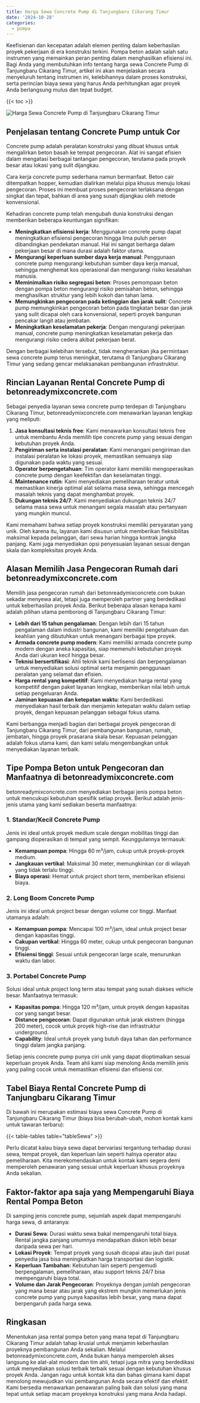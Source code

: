 ```yaml
---
title: Harga Sewa Concrete Pump di Tanjungbaru Cikarang Timur
date: '2024-10-28'
categories:
  - pompa
---
```


Keefisienan dan kecepatan adalah elemen penting dalam keberhasilan proyek pekerjaan di era konstruksi terkini. Pompa beton adalah salah satu instrumen yang memainkan peran penting dalam menghasilkan efisiensi ini. Bagi Anda yang membutuhkan info tentang harga sewa Concrete Pump di Tanjungbaru Cikarang Timur, artikel ini akan menjelaskan secara menyeluruh tentang instrumen ini, kelebihannya dalam proses konstruksi, serta perincian biaya sewa yang harus Anda perhitungkan agar proyek Anda berlangsung mulus dan tepat budget.

{{< toc >}}

![Harga Sewa Concrete Pump di Tanjungbaru Cikarang Timur](https://betoncor8.github.io/pump/concrete-pump%20(9).png)

## Penjelasan tentang Concrete Pump untuk Cor

Concrete pump adalah peralatan konstruksi yang dibuat khusus untuk mengalirkan beton basah ke tempat pengecoran. Alat ini sangat efisien dalam mengatasi berbagai tantangan pengecoran, terutama pada proyek besar atau lokasi yang sulit dijangkau.

Cara kerja concrete pump sederhana namun bermanfaat. Beton cair ditempatkan hopper, kemudian dialirkan melalui pipa khusus menuju lokasi pengecoran. Proses ini membuat proses pengecoran terlaksana dengan singkat dan tepat, bahkan di area yang susah dijangkau oleh metode konvensional.

Kehadiran concrete pump telah mengubah dunia konstruksi dengan memberikan beberapa keuntungan signifikan:

- **Meningkatkan efisiensi kerja**: Menggunakan concrete pump dapat meningkatkan efisiensi pengecoran hingga lima puluh persen dibandingkan pendekatan manual. Hal ini sangat berharga dalam pekerjaan besar di mana durasi adalah faktor utama.
- **Mengurangi keperluan sumber daya kerja manual**: Penggunaan concrete pump mengurangi kebutuhan sumber daya kerja manual, sehingga menghemat kos operasional dan mengurangi risiko kesalahan manusia.
- **Meminimalkan risiko segregasi beton**: Proses pemompaan beton dengan pompa beton mengurangi risiko pemisahan beton, sehingga menghasilkan struktur yang lebih kokoh dan tahan lama.
- **Memungkinkan pengecoran pada ketinggian dan jarak sulit**: Concrete pump memungkinkan pengecoran beton pada tingkatan besar dan jarak yang sulit dicapai oleh cara konvensional, seperti proyek bangunan pencakar langit atau jembatan.
- **Meningkatkan keselamatan pekerja**: Dengan mengurangi pekerjaan manual, concrete pump meningkatkan keselamatan pekerja dan mengurangi risiko cedera akibat pekerjaan berat.

Dengan berbagai kelebihan tersebut, tidak mengherankan jika permintaan sewa concrete pump terus meningkat, terutama di Tanjungbaru Cikarang Timur yang sedang gencar melaksanakan pembangunan infrastruktur.

## Rincian Layanan Rental Concrete Pump di betonreadymixconcrete.com

Sebagai penyedia layanan sewa concrete pump terdepan di Tanjungbaru Cikarang Timur, betonreadymixconcrete.com menawarkan layanan lengkap yang meliputi:

1. **Jasa konsultasi teknis free**: Kami menawarkan konsultasi teknis free untuk membantu Anda memilih tipe concrete pump yang sesuai dengan kebutuhan proyek Anda.
2. **Pengiriman serta instalasi peralatan**: Kami menangani pengiriman dan instalasi peralatan ke lokasi proyek, memastikan semuanya siap digunakan pada waktu yang sesuai.
3. **Operator berpengetahuan**: Tim operator kami memiliki mengoperasikan concrete pump dengan keefektifan dan keselamatan tinggi.
4. **Maintenance rutin**: Kami menyediakan pemeliharaan teratur untuk memastikan kinerja optimal alat selama masa sewa, sehingga mencegah masalah teknis yang dapat menghambat proyek.
5. **Dukungan teknis 24/7**: Kami menyediakan dukungan teknis 24/7 selama masa sewa untuk menangani segala masalah atau pertanyaan yang mungkin muncul.

Kami memahami bahwa setiap proyek konstruksi memiliki persyaratan yang unik. Oleh karena itu, layanan kami disusun untuk memberikan fleksibilitas maksimal kepada pelanggan, dari sewa harian hingga kontrak jangka panjang. Kami juga menyediakan opsi penyesuaian layanan sesuai dengan skala dan kompleksitas proyek Anda.

## Alasan Memilih Jasa Pengecoran Rumah dari betonreadymixconcrete.com

Memilih jasa pengecoran rumah dari betonreadymixconcrete.com bukan sekadar menyewa alat, tetapi juga memperoleh partner yang berdedikasi untuk keberhasilan proyek Anda. Berikut beberapa alasan kenapa kami adalah pilihan utama pemborong di Tanjungbaru Cikarang Timur:

- **Lebih dari 15 tahun pengalaman**: Dengan lebih dari 15 tahun pengalaman dalam industri bangunan, kami memiliki pengetahuan dan keahlian yang dibutuhkan untuk menangani berbagai tipe proyek.
- **Armada concrete pump modern**: Kami memiliki armada concrete pump modern dengan aneka kapasitas, siap memenuhi kebutuhan proyek Anda dari ukuran kecil hingga besar.
- **Teknisi bersertifikasi**: Ahli teknik kami berlisensi dan berpengalaman untuk menyediakan solusi optimal serta menjamin penggunaan peralatan yang selamat dan efisien.
- **Harga rental yang kompetitif**: Kami menyediakan harga rental yang kompetitif dengan paket layanan lengkap, memberikan nilai lebih untuk setiap pengeluaran Anda.
- **Jaminan kepuasan dan ketepatan waktu**: Kami berdedikasi menyediakan hasil terbaik dan menjamin ketepatan waktu dalam setiap proyek, dengan kepuasan pelanggan sebagai fokus utama.

Kami berbangga menjadi bagian dari berbagai proyek pengecoran di Tanjungbaru Cikarang Timur, dari pembangunan bangunan, rumah, jembatan, hingga proyek prasarana skala besar. Kepuasan pelanggan adalah fokus utama kami, dan kami selalu mengembangkan untuk menyediakan layanan terbaik.

## Tipe Pompa Beton untuk Pengecoran dan Manfaatnya di betonreadymixconcrete.com

betonreadymixconcrete.com menyediakan berbagai jenis pompa beton untuk mencukupi kebutuhan spesifik setiap proyek. Berikut adalah jenis-jenis utama yang kami sediakan beserta manfaatnya:

### 1\. Standar/Kecil Concrete Pump

Jenis ini ideal untuk proyek medium scale dengan mobilitas tinggi dan gampang dioperasikan di tempat yang sempit. Keunggulannya termasuk:

- **Kemampuan pompa**: Hingga 60 m³/jam, cukup untuk proyek-proyek medium.
- **Jangkauan vertikal**: Maksimal 30 meter, memungkinkan cor di wilayah yang tidak terlalu tinggi.
- **Biaya operasi**: Hemat untuk project short term, memberikan efisiensi biaya.

### 2\. Long Boom Concrete Pump

Jenis ini ideal untuk project besar dengan volume cor tinggi. Manfaat utamanya adalah:

- **Kemampuan pompa**: Mencapai 100 m³/jam, ideal untuk project besar dengan kapasitas tinggi.
- **Cakupan vertikal**: Hingga 60 meter, cukup untuk pengecoran bangunan tinggi.
- **Efisiensi tinggi**: Sesuai untuk pengecoran large scale, menurunkan waktu dan labor.

### 3\. Portabel Concrete Pump

Solusi ideal untuk project long term atau tempat yang susah diakses vehicle besar. Manfaatnya termasuk:

- **Kapasitas pompa**: Hingga 120 m³/jam, untuk proyek dengan kapasitas cor yang sangat besar.
- **Distance pengecoran**: Dapat digunakan untuk jarak ekstrem (hingga 200 meter), cocok untuk proyek high-rise dan infrastruktur underground.
- **Capability**: Ideal untuk proyek yang butuh daya tahan dan performance tinggi dalam jangka panjang.

Setiap jenis concrete pump punya ciri unik yang dapat dioptimalkan sesuai keperluan proyek Anda. Team ahli kami siap menolong Anda memilih jenis yang paling cocok untuk memastikan efisiensi dan efisiensi cor.

## Tabel Biaya Rental Concrete Pump di Tanjungbaru Cikarang Timur

Di bawah ini merupakan estimasi biaya sewa Concrete Pump di Tanjungbaru Cikarang Timur (biaya bisa berubah-ubah, mohon kontak kami untuk tawaran terbaru):

{{< table-tables table="tableSewa" >}}

Perlu dicatat kalau biaya sewa dapat bervariasi tergantung terhadap durasi sewa, tempat proyek, dan keperluan lain seperti halnya operator atau pemeliharaan. Kita merekomendasikan untuk kontak kami segera demi memperoleh penawaran yang sesuai untuk keperluan khusus proyeknya Anda sekalian.

## Faktor-faktor apa saja yang Mempengaruhi Biaya Rental Pompa Beton

Di samping jenis concrete pump, sejumlah aspek dapat mempengaruhi harga sewa, di antaranya:

- **Durasi Sewa**: Durasi waktu sewa bakal mempengaruhi total biaya. Rental jangka panjang umumnya mendapatkan diskon lebih besar daripada sewa per hari.
- **Lokasi Proyek**: Tempat proyek yang susah dicapai atau jauh dari pusat penyedia jasa bisa meningkatkan harga transportasi dan logistik.
- **Keperluan Tambahan**: Kebutuhan lain seperti pengemudi berpengalaman, pemeliharaan, atau support teknis 24/7 bisa mempengaruhi biaya total.
- **Volume dan Jarak Pengecoran**: Proyeknya dengan jumlah pengecoran yang mana besar atau jarak yang ekstrem mungkin memerlukan jenis concrete pump yang punya kapasitas lebih besar, yang mana dapat berpengaruh pada harga sewa.

## Ringkasan

Menentukan jasa rental pompa beton yang mana tepat di Tanjungbaru Cikarang Timur adalah tahap krusial untuk menjamin keberhasilan proyeknya pembangunan Anda sekalian. Melalui betonreadymixconcrete.com, Anda bukan hanya memperoleh akses langsung ke alat-alat modern dan tim ahli, tetapi juga mitra yang berdedikasi untuk menyediakan solusi terbaik terbaik sesuai dengan kebutuhan khusus proyek Anda. Jangan ragu untuk kontak kita dan bahas gimana kami dapat menolong mewujudkan visi pembangunan Anda secara efektif dan efektif. Kami bersedia menawarkan penawaran paling baik dan solusi yang mana tepat untuk setiap macam proyeknya konstruksi yang mana Anda hadapi.
